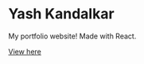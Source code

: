 # Yash Kandalkar

My portfolio website! Made with React.

[View here](https://yashkandalkar.github.io)
